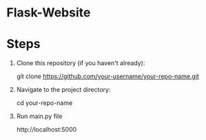 # Flask-Website

# Steps

1. Clone this repository (if you haven't already):

    git clone https://github.com/your-username/your-repo-name.git

2. Navigate to the project directory:

    cd your-repo-name

3. Run main.py file

   http://localhost:5000
